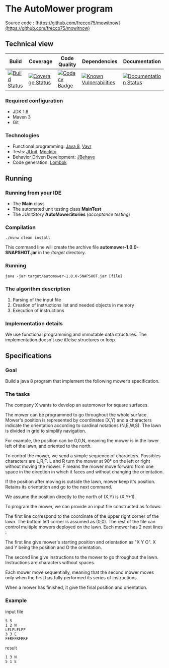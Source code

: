 # The AutoMower program #

Source code : [https://github.com/frecco75/mowitnow](https://github.com/frecco75/mowitnow)
## Technical view ##

| **Build** | **Coverage** | **Code Quality** | **Dependencies** | **Documentation** |
|-----------|--------------|------------------|------------------|-------------------|
|[![Build Status](https://travis-ci.org/frecco75/mowitnow.svg?branch=master)](https://travis-ci.org/frecco75/mowitnow) |[![Coverage Status](https://coveralls.io/repos/github/frecco75/mowitnow/badge.svg?branch=master)](https://coveralls.io/github/frecco75/mowitnow?branch=master) |[![Codacy Badge](https://api.codacy.com/project/badge/grade/bbde8b0ea3e1450a87d47ade80b8cdaf)](https://www.codacy.com/app/fabien-recco/mowitnow) |[![Known Vulnerabilities](https://snyk.io/test/github/frecco75/mowitnow/badge.svg)](https://snyk.io/test/github/frecco75/mowitnow) |[![Documentation Status](https://readthedocs.org/projects/mowitnow/badge/?version=latest)](http://mowitnow.readthedocs.org/en/latest/README/)|

### Required configuration ###
* JDK 1.8
* Maven 3
* Git

### Technologies ####
* Functional programming: [Java 8](https://www.oracle.com/technetwork/java/javase/downloads/jdk8-downloads-2133151.html), [Vavr](http://www.vavr.io/)
* Tests: [JUnit](http://junit.org/), [Mockito](http://mockito.org/)
* Behavior Driven Development: [JBehave](http://jbehave.org/)
* Code generation: [Lombok](https://projectlombok.org)

## Running  ##

### Running from your IDE ###

* The **Main** class
* The automated unit testing class **MainTest**
* The JUnitStory **AutoMowerStories** (*acceptance testing*)

### Compilation ###
```
./mvnw clean install
```
This command line will create the archive file **automower-1.0.0-SNAPSHOT.jar** in the */target* directory.

### Running ###
```
java -jar target/automower-1.0.0-SNAPSHOT.jar [file]
```

### The algorithm description ###
1. Parsing of the input file
2. Creation of instructions list and needed objects in memory
3. Execution of instructions

### Implementation details ###

We use functional programming and immutable data structures.
The implementation doesn't use if/else structures or loop.

## Specifications ##

### Goal ###

Build a java 8 program that implement the following mower’s specification.

### The tasks ###

The company X wants to develop an auto­mower for square surfaces.

The mower can be programmed to go throughout the whole surface. Mower's position is represented by coordinates (X,Y) and a characters indicate the orientation according to cardinal notations (N,E,W,S).
The lawn is divided in grid to simplify navigation.

For example, the position can be 0,0,N, meaning the mower is in the lower left of the lawn, and oriented to the north.

To control the mower, we send a simple sequence of characters. Possibles characters are L,R,F. L and R turn the mower at 90° on the left or right without moving the mower. F means the mower move forward from one space in the direction in which it faces and without changing the orientation.

If the position after moving is outside the lawn, mower keep it's position. Retains its orientation and go to the next command.

We assume the position directly to the north of (X,Y) is (X,Y+1).

To program the mower, we can provide an input file constructed as follows:

The first line correspond to the coordinate of the upper right corner of the lawn. The bottom left corner is assumed as (0,0).
The rest of the file can control multiple mowers deployed on the lawn. Each mower has 2 next
lines :

The first line give mower's starting position and orientation as "X Y O". X and Y being the
position and O the orientation.

The second line give instructions to the mower to go throughout the lawn. Instructions are
characters without spaces.

Each mower move sequentially, meaning that the second mower moves only when the first has
fully performed its series of instructions.

When a mower has finished, it give the final position and orientation.

### Example​ ###

input file
```
5 5
1 2 N
LFLFLFLFF
3 3 E
FFRFFRFRRF
```

result
```
1 3 N
5 1 E
```
